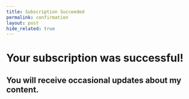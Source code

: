 ```yaml
---
title: Subscription Succeeded
permalink: confirmation
layout: post
hide_related: true
---
```


# Your subscription was successful!

## You will receive occasional updates about my content.
